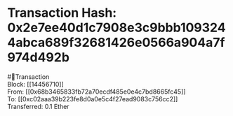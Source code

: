 
Transaction Hash: 0x2e7ee40d1c7908e3c9bbb1093244abca689f32681426e0566a904a7f974d492b
====================================================================================
  
#💸Transaction  
Block: [[14456710]]  
From: [[0x68b3465833fb72a70ecdf485e0e4c7bd8665fc45]]  
To: [[0xc02aaa39b223fe8d0a0e5c4f27ead9083c756cc2]]  
Transferred: 0.1 Ether